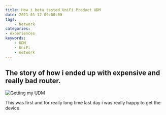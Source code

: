 ```yaml
---
title: How i beta tested UniFi Product UDM
date: 2021-01-12 09:00:00
tags:
    - Network
categories:
- experiences
keywords:
    - UDM
    - UniFi
    - network
---
```

## The story of how i ended up with expensive and really bad router.

![Getting my UDM](https://dovh.cz/img/udm-base.jpg)

This was first and for really long time last day i was really happy to get the device.
